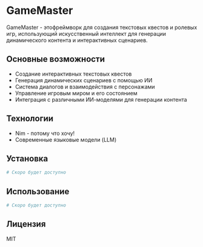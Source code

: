 # GameMaster

GameMaster - этофреймворк для создания текстовых квестов и ролевых игр, использующий искусственный интеллект для генерации динамического контента и интерактивных сценариев.

## Основные возможности

- Создание интерактивных текстовых квестов
- Генерация динамических сценариев с помощью ИИ
- Система диалогов и взаимодействия с персонажами
- Управление игровым миром и его состоянием
- Интеграция с различными ИИ-моделями для генерации контента

## Технологии

- Nim - потому что хочу!
- Современные языковые модели (LLM)

## Установка

```bash
# Скоро будет доступно
```

## Использование

```Nim
# Скоро будет доступно
```

## Лицензия

MIT

